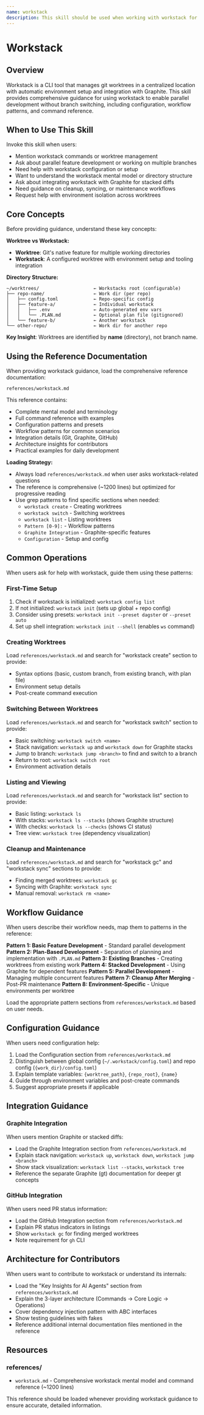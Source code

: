 ```yaml
---
name: workstack
description: This skill should be used when working with workstack for git worktree management and parallel development. Use when users mention workstack commands, worktree workflows, parallel feature development, or when dealing with multiple branches simultaneously. Essential for understanding workstack's mental model, command structure, and integration with Graphite for stacked PRs.
---
```


# Workstack

## Overview

Workstack is a CLI tool that manages git worktrees in a centralized location with automatic environment setup and integration with Graphite. This skill provides comprehensive guidance for using workstack to enable parallel development without branch switching, including configuration, workflow patterns, and command reference.

## When to Use This Skill

Invoke this skill when users:

- Mention workstack commands or worktree management
- Ask about parallel feature development or working on multiple branches
- Need help with workstack configuration or setup
- Want to understand the workstack mental model or directory structure
- Ask about integrating workstack with Graphite for stacked diffs
- Need guidance on cleanup, syncing, or maintenance workflows
- Request help with environment isolation across worktrees

## Core Concepts

Before providing guidance, understand these key concepts:

**Worktree vs Workstack:**

- **Worktree**: Git's native feature for multiple working directories
- **Workstack**: A configured worktree with environment setup and tooling integration

**Directory Structure:**

```
~/worktrees/                    ← Workstacks root (configurable)
├── repo-name/                  ← Work dir (per repo)
│   ├── config.toml             ← Repo-specific config
│   ├── feature-a/              ← Individual workstack
│   │   ├── .env                ← Auto-generated env vars
│   │   └── .PLAN.md            ← Optional plan file (gitignored)
│   └── feature-b/              ← Another workstack
└── other-repo/                 ← Work dir for another repo
```

**Key Insight**: Worktrees are identified by **name** (directory), not branch name.

## Using the Reference Documentation

When providing workstack guidance, load the comprehensive reference documentation:

```
references/workstack.md
```

This reference contains:

- Complete mental model and terminology
- Full command reference with examples
- Configuration patterns and presets
- Workflow patterns for common scenarios
- Integration details (Git, Graphite, GitHub)
- Architecture insights for contributors
- Practical examples for daily development

**Loading Strategy:**

- Always load `references/workstack.md` when user asks workstack-related questions
- The reference is comprehensive (~1200 lines) but optimized for progressive reading
- Use grep patterns to find specific sections when needed:
  - `workstack create` - Creating worktrees
  - `workstack switch` - Switching worktrees
  - `workstack list` - Listing worktrees
  - `Pattern [0-9]:` - Workflow patterns
  - `Graphite Integration` - Graphite-specific features
  - `Configuration` - Setup and config

## Common Operations

When users ask for help with workstack, guide them using these patterns:

### First-Time Setup

1. Check if workstack is initialized: `workstack config list`
2. If not initialized: `workstack init` (sets up global + repo config)
3. Consider using presets: `workstack init --preset dagster` or `--preset auto`
4. Set up shell integration: `workstack init --shell` (enables `ws` command)

### Creating Worktrees

Load `references/workstack.md` and search for "workstack create" section to provide:

- Syntax options (basic, custom branch, from existing branch, with plan file)
- Environment setup details
- Post-create command execution

### Switching Between Worktrees

Load `references/workstack.md` and search for "workstack switch" section to provide:

- Basic switching: `workstack switch <name>`
- Stack navigation: `workstack up` and `workstack down` for Graphite stacks
- Jump to branch: `workstack jump <branch>` to find and switch to a branch
- Return to root: `workstack switch root`
- Environment activation details

### Listing and Viewing

Load `references/workstack.md` and search for "workstack list" section to provide:

- Basic listing: `workstack ls`
- With stacks: `workstack ls --stacks` (shows Graphite structure)
- With checks: `workstack ls --checks` (shows CI status)
- Tree view: `workstack tree` (dependency visualization)

### Cleanup and Maintenance

Load `references/workstack.md` and search for "workstack gc" and "workstack sync" sections to provide:

- Finding merged worktrees: `workstack gc`
- Syncing with Graphite: `workstack sync`
- Manual removal: `workstack rm <name>`

## Workflow Guidance

When users describe their workflow needs, map them to patterns in the reference:

**Pattern 1: Basic Feature Development** - Standard parallel development
**Pattern 2: Plan-Based Development** - Separation of planning and implementation with `.PLAN.md`
**Pattern 3: Existing Branches** - Creating worktrees from existing work
**Pattern 4: Stacked Development** - Using Graphite for dependent features
**Pattern 5: Parallel Development** - Managing multiple concurrent features
**Pattern 7: Cleanup After Merging** - Post-PR maintenance
**Pattern 8: Environment-Specific** - Unique environments per worktree

Load the appropriate pattern sections from `references/workstack.md` based on user needs.

## Configuration Guidance

When users need configuration help:

1. Load the Configuration section from `references/workstack.md`
2. Distinguish between global config (`~/.workstack/config.toml`) and repo config (`{work_dir}/config.toml`)
3. Explain template variables: `{worktree_path}`, `{repo_root}`, `{name}`
4. Guide through environment variables and post-create commands
5. Suggest appropriate presets if applicable

## Integration Guidance

### Graphite Integration

When users mention Graphite or stacked diffs:

- Load the Graphite Integration section from `references/workstack.md`
- Explain stack navigation: `workstack up`, `workstack down`, `workstack jump <branch>`
- Show stack visualization: `workstack list --stacks`, `workstack tree`
- Reference the separate Graphite (gt) documentation for deeper gt concepts

### GitHub Integration

When users need PR status information:

- Load the GitHub Integration section from `references/workstack.md`
- Explain PR status indicators in listings
- Show `workstack gc` for finding merged worktrees
- Note requirement for `gh` CLI

## Architecture for Contributors

When users want to contribute to workstack or understand its internals:

- Load the "Key Insights for AI Agents" section from `references/workstack.md`
- Explain the 3-layer architecture (Commands → Core Logic → Operations)
- Cover dependency injection pattern with ABC interfaces
- Show testing guidelines with fakes
- Reference additional internal documentation files mentioned in the reference

## Resources

### references/

- `workstack.md` - Comprehensive workstack mental model and command reference (~1200 lines)

This reference should be loaded whenever providing workstack guidance to ensure accurate, detailed information.
